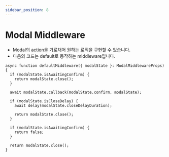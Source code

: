 ```yaml
---
sidebar_position: 8
---
```


# Modal Middleware

- Modal의 action을 가로채어 원하는 로직을 구현할 수 있습니다.
- 다음의 코드는 default로 동작하는 middleware입니다.

```tsx
async function defaultMiddleware({ modalState }: ModalMiddlewareProps) {
  if (modalState.isAwaitingConfirm) {
    return modalState.close();
  }

  await modalState.callback(modalState.confirm, modalState);

  if (modalState.isCloseDelay) {
    await delay(modalState.closeDelayDuration);

    return modalState.close();
  }

  if (modalState.isAwaitingConfirm) {
    return false;
  }

  return modalState.close();
}
```
